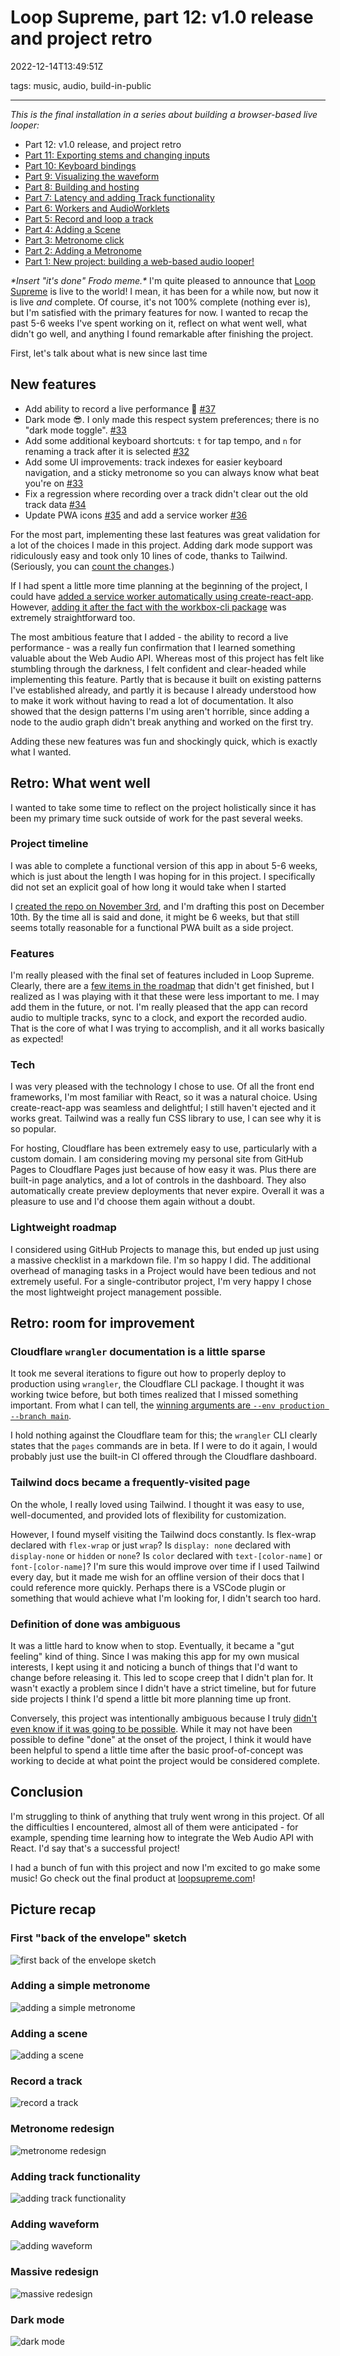 # Loop Supreme, part 12: v1.0 release and project retro

2022-12-14T13:49:51Z

tags: music, audio, build-in-public

---

_This is the final installation in a series about building a browser-based live looper:_

- Part 12: v1.0 release, and project retro
- [Part 11: Exporting stems and changing inputs](/loop-supreme-part-11-exporting-stems-and-changing-inputs)
- [Part 10: Keyboard bindings](/loop-supreme-part-10-keyboard-bindings)
- [Part 9: Visualizing the waveform](/loop-supreme-part-9-visualizing-the-waveform)
- [Part 8: Building and hosting](/loop-supreme-part-8-building-and-hosting)
- [Part 7: Latency and adding Track functionality](/loop-supreme-part-7-latency-and-adding-track-functionality)
- [Part 6: Workers and AudioWorklets](/loop-supreme-part-6-workers-and-audioworklets)
- [Part 5: Record and loop a track](/loop-supreme-part-5-record-and-loop-a-track)
- [Part 4: Adding a Scene](/loop-supreme-part-4-adding-a-scene)
- [Part 3: Metronome click](/loop-supreme-part-3-metronome-click)
- [Part 2: Adding a Metronome](/loop-supreme-part-2-adding-a-metronome)
- [Part 1: New project: building a web-based audio looper!](/new-project-building-a-web-based-audio-looper)

_\*Insert "it's done" Frodo meme.\*_ I'm quite pleased to announce that [Loop Supreme](https://loopsupreme.com) is live to the world! I mean, it has been for a while now, but now it is live _and_ complete. Of course, it's not 100% complete (nothing ever is), but I'm satisfied with the primary features for now. I wanted to recap the past 5-6 weeks I've spent working on it, reflect on what went well, what didn't go well, and anything I found remarkable after finishing the project.

First, let's talk about what is new since last time

## New features

- Add ability to record a live performance 🎉 [#37](https://github.com/ericyd/loop-supreme/pull/37)
- Dark mode 😎. I only made this respect system preferences; there is no "dark mode toggle". [#33](https://github.com/ericyd/loop-supreme/pull/33)
- Add some additional keyboard shortcuts: `t` for tap tempo, and `n` for renaming a track after it is selected [#32](https://github.com/ericyd/loop-supreme/pull/32)
- Add some UI improvements: track indexes for easier keyboard navigation, and a sticky metronome so you can always know what beat you're on [#33](https://github.com/ericyd/loop-supreme/pull/33)
- Fix a regression where recording over a track didn't clear out the old track data [#34](https://github.com/ericyd/loop-supreme/pull/34)
- Update PWA icons [#35](https://github.com/ericyd/loop-supreme/pull/35) and add a service worker [#36](https://github.com/ericyd/loop-supreme/pull/36)

For the most part, implementing these last features was great validation for a lot of the choices I made in this project. Adding dark mode support was ridiculously easy and took only 10 lines of code, thanks to Tailwind. (Seriously, you can [count the changes](https://github.com/ericyd/loop-supreme/pull/33/files).)

If I had spent a little more time planning at the beginning of the project, I could have [added a service worker automatically using create-react-app](https://create-react-app.dev/docs/making-a-progressive-web-app/). However, [adding it after the fact with the workbox-cli package](https://developer.chrome.com/docs/workbox/modules/workbox-cli/) was extremely straightforward too.

The most ambitious feature that I added - the ability to record a live performance - was a really fun confirmation that I learned something valuable about the Web Audio API. Whereas most of this project has felt like stumbling through the darkness, I felt confident and clear-headed while implementing this feature. Partly that is because it built on existing patterns I've established already, and partly it is because I already understood how to make it work without having to read a lot of documentation. It also showed that the design patterns I'm using aren't horrible, since adding a node to the audio graph didn't break anything and worked on the first try.

Adding these new features was fun and shockingly quick, which is exactly what I wanted.

## Retro: What went well

I wanted to take some time to reflect on the project holistically since it has been my primary time suck outside of work for the past several weeks.

### Project timeline

I was able to complete a functional version of this app in about 5-6 weeks, which is just about the length I was hoping for in this project. I specifically did not set an explicit goal of how long it would take when I started

I [created the repo on November 3rd](https://github.com/ericyd/loop-supreme/commit/bf5b0bcfdbe3d5d555c1d1da70ae3e594332b877), and I'm drafting this post on December 10th. By the time all is said and done, it might be 6 weeks, but that still seems totally reasonable for a functional PWA built as a side project.

### Features

I'm really pleased with the final set of features included in Loop Supreme. Clearly, there are a [few items in the roadmap](https://github.com/ericyd/loop-supreme/blob/3fb20dd3dbaa2edcd7d756d243abe98848269340/roadmap.md) that didn't get finished, but I realized as I was playing with it that these were less important to me. I may add them in the future, or not. I'm really pleased that the app can record audio to multiple tracks, sync to a clock, and export the recorded audio. That is the core of what I was trying to accomplish, and it all works basically as expected!

### Tech

I was very pleased with the technology I chose to use. Of all the front end frameworks, I'm most familiar with React, so it was a natural choice. Using create-react-app was seamless and delightful; I still haven't ejected and it works great. Tailwind was a really fun CSS library to use, I can see why it is so popular.

For hosting, Cloudflare has been extremely easy to use, particularly with a custom domain. I am considering moving my personal site from GitHub Pages to Cloudflare Pages just because of how easy it was. Plus there are built-in page analytics, and a lot of controls in the dashboard. They also automatically create preview deployments that never expire. Overall it was a pleasure to use and I'd choose them again without a doubt.

### Lightweight roadmap

I considered using GitHub Projects to manage this, but ended up just using a massive checklist in a markdown file. I'm so happy I did. The additional overhead of managing tasks in a Project would have been tedious and not extremely useful. For a single-contributor project, I'm very happy I chose the most lightweight project management possible.

## Retro: room for improvement

### Cloudflare `wrangler` documentation is a little sparse

It took me several iterations to figure out how to properly deploy to production using `wrangler`, the Cloudflare CLI package. I thought it was working twice before, but both times realized that I missed something important. From what I can tell, the [winning arguments are `--env production --branch main`](https://github.com/ericyd/loop-supreme/blob/3fb20dd3dbaa2edcd7d756d243abe98848269340/.github/workflows/deploy.yml#L46-L51).

I hold nothing against the Cloudflare team for this; the `wrangler` CLI clearly states that the `pages` commands are in beta. If I were to do it again, I would probably just use the built-in CI offered through the Cloudflare dashboard.

### Tailwind docs became a frequently-visited page

On the whole, I really loved using Tailwind. I thought it was easy to use, well-documented, and provided lots of flexibility for customization.

However, I found myself visiting the Tailwind docs constantly. Is flex-wrap declared with `flex-wrap` or just `wrap`? Is `display: none` declared with `display-none` or `hidden` or `none`? Is `color` declared with `text-[color-name]` or `font-[color-name]`? I'm sure this would improve over time if I used Tailwind every day, but it made me wish for an offline version of their docs that I could reference more quickly. Perhaps there is a VSCode plugin or something that would achieve what I'm looking for, I didn't search too hard.

### Definition of done was ambiguous

It was a little hard to know when to stop. Eventually, it became a "gut feeling" kind of thing. Since I was making this app for my own musical interests, I kept using it and noticing a bunch of things that I'd want to change before releasing it. This led to scope creep that I didn't plan for. It wasn't exactly a problem since I didn't have a strict timeline, but for future side projects I think I'd spend a little bit more planning time up front.

Conversely, this project was intentionally ambiguous because I truly [didn't even know if it was going to be possible](/new-project-building-a-web-based-audio-looper#heading-goals). While it may not have been possible to define "done" at the onset of the project, I think it would have been helpful to spend a little time after the basic proof-of-concept was working to decide at what point the project would be considered complete.

## Conclusion

I'm struggling to think of anything that truly went wrong in this project. Of all the difficulties I encountered, almost all of them were anticipated - for example, spending time learning how to integrate the Web Audio API with React. I'd say that's a successful project!

I had a bunch of fun with this project and now I'm excited to go make some music! Go check out the final product at [loopsupreme.com](loopsupreme.com)!

## Picture recap

### First "back of the envelope" sketch

![first back of the envelope sketch](https://cdn.hashnode.com/res/hashnode/image/upload/v1667522947185/ZZxai0zWE.png?auto=compress,format)

### Adding a simple metronome

![adding a simple metronome](https://cdn.hashnode.com/res/hashnode/image/upload/v1667583055159/1SkzXCrLR.png?auto=compress,format)

### Adding a scene

![adding a scene](https://cdn.hashnode.com/res/hashnode/image/upload/v1667846863020/PtbGE_zof.png?auto=compress,format)

### Record a track

![record a track](https://cdn.hashnode.com/res/hashnode/image/upload/v1668015143447/jKCRmvIqH.png?auto=compress,format)

### Metronome redesign

![metronome redesign](https://cdn.hashnode.com/res/hashnode/image/upload/v1668365663105/6vlTFFux4.png?auto=compress,format)

### Adding track functionality

![adding track functionality](https://cdn.hashnode.com/res/hashnode/image/upload/v1668636484923/BK8-_cnpp.png?auto=compress,format)

### Adding waveform

![adding waveform](https://cdn.hashnode.com/res/hashnode/image/upload/v1669225143718/mS7xfFlrs.png?auto=compress,format&format=webp)

### Massive redesign

![massive redesign](https://cdn.hashnode.com/res/hashnode/image/upload/v1669225150316/5vhbWy2DG.png?auto=compress,format&format=webp)

### Dark mode

![dark mode](https://user-images.githubusercontent.com/8379268/206600916-5391a647-b75b-4f93-b18e-2c24b7a0f260.png)
